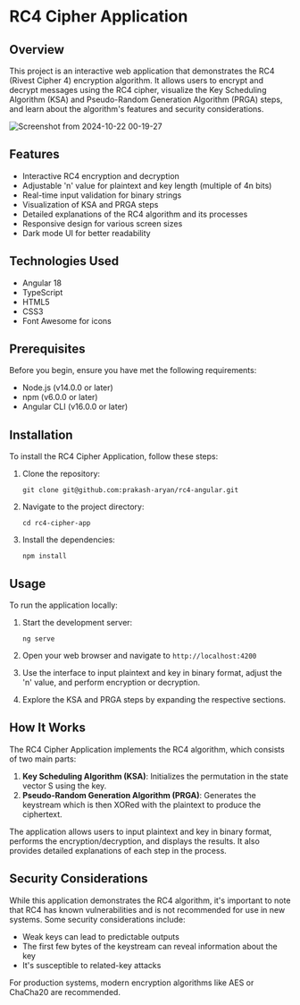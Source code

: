 # RC4 Cipher Application

## Overview

This project is an interactive web application that demonstrates the RC4 (Rivest Cipher 4) encryption algorithm. It allows users to encrypt and decrypt messages using the RC4 cipher, visualize the Key Scheduling Algorithm (KSA) and Pseudo-Random Generation Algorithm (PRGA) steps, and learn about the algorithm's features and security considerations.

![Screenshot from 2024-10-22 00-19-27](https://github.com/user-attachments/assets/c124fca1-5569-4256-bc81-9b6a05d44fbc)


## Features

- Interactive RC4 encryption and decryption
- Adjustable 'n' value for plaintext and key length (multiple of 4n bits)
- Real-time input validation for binary strings
- Visualization of KSA and PRGA steps
- Detailed explanations of the RC4 algorithm and its processes
- Responsive design for various screen sizes
- Dark mode UI for better readability

## Technologies Used

- Angular 18
- TypeScript
- HTML5
- CSS3
- Font Awesome for icons

## Prerequisites

Before you begin, ensure you have met the following requirements:

- Node.js (v14.0.0 or later)
- npm (v6.0.0 or later)
- Angular CLI (v16.0.0 or later)

## Installation

To install the RC4 Cipher Application, follow these steps:

1. Clone the repository:
   ```
   git clone git@github.com:prakash-aryan/rc4-angular.git
   ```

2. Navigate to the project directory:
   ```
   cd rc4-cipher-app
   ```

3. Install the dependencies:
   ```
   npm install
   ```

## Usage

To run the application locally:

1. Start the development server:
   ```
   ng serve
   ```

2. Open your web browser and navigate to `http://localhost:4200`

3. Use the interface to input plaintext and key in binary format, adjust the 'n' value, and perform encryption or decryption.

4. Explore the KSA and PRGA steps by expanding the respective sections.

## How It Works

The RC4 Cipher Application implements the RC4 algorithm, which consists of two main parts:

1. **Key Scheduling Algorithm (KSA)**: Initializes the permutation in the state vector S using the key.
2. **Pseudo-Random Generation Algorithm (PRGA)**: Generates the keystream which is then XORed with the plaintext to produce the ciphertext.

The application allows users to input plaintext and key in binary format, performs the encryption/decryption, and displays the results. It also provides detailed explanations of each step in the process.

## Security Considerations

While this application demonstrates the RC4 algorithm, it's important to note that RC4 has known vulnerabilities and is not recommended for use in new systems. Some security considerations include:

- Weak keys can lead to predictable outputs
- The first few bytes of the keystream can reveal information about the key
- It's susceptible to related-key attacks

For production systems, modern encryption algorithms like AES or ChaCha20 are recommended.
